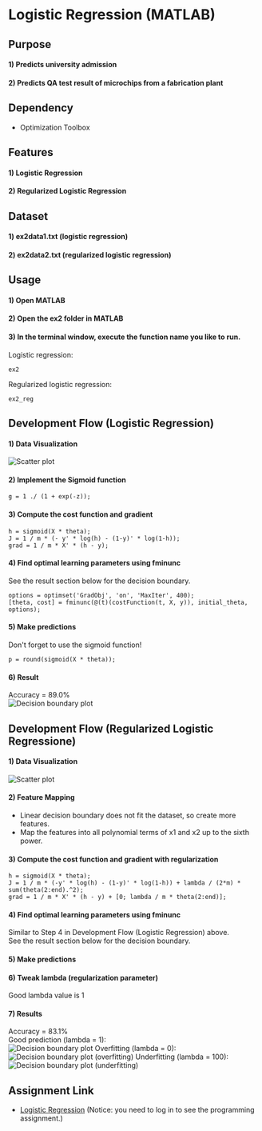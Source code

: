 # Logistic Regression (MATLAB)


## Purpose
#### 1) Predicts university admission
#### 2) Predicts QA test result of microchips from a fabrication plant


## Dependency
- Optimization Toolbox


## Features
#### 1) Logistic Regression
#### 2) Regularized Logistic Regression


## Dataset
#### 1) ex2data1.txt (logistic regression)
#### 2) ex2data2.txt (regularized logistic regression)


## Usage
#### 1) Open MATLAB
#### 2) Open the ex2 folder in MATLAB
#### 3) In the terminal window, execute the function name you like to run.  
Logistic regression:
```
ex2
```
Regularized logistic regression:
```
ex2_reg
```


## Development Flow (Logistic Regression)
#### 1) Data Visualization
![Scatter plot](img/data-plot.jpg)
#### 2) Implement the Sigmoid function
```
g = 1 ./ (1 + exp(-z));
```
#### 3) Compute the cost function and gradient
```
h = sigmoid(X * theta);
J = 1 / m * (- y' * log(h) - (1-y)' * log(1-h));
grad = 1 / m * X' * (h - y);
```
#### 4) Find optimal learning parameters using fminunc
See the result section below for the decision boundary.
```
options = optimset('GradObj', 'on', 'MaxIter', 400);
[theta, cost] = fminunc(@(t)(costFunction(t, X, y)), initial_theta, options);
```
#### 5) Make predictions
Don't forget to use the sigmoid function!
```
p = round(sigmoid(X * theta));
```
#### 6) Result
Accuracy = 89.0%  
![Decision boundary plot](img/decision-boundary.jpg)

## Development Flow (Regularized Logistic Regressione)
#### 1) Data Visualization
![Scatter plot](img/data-plot2.jpg)
#### 2) Feature Mapping
- Linear decision boundary does not fit the dataset, so create more features.
- Map the features into all polynomial terms of x1 and x2 up to the sixth power.
#### 3) Compute the cost function and gradient with regularization
```
h = sigmoid(X * theta);
J = 1 / m * (-y' * log(h) - (1-y)' * log(1-h)) + lambda / (2*m) * sum(theta(2:end).^2);
grad = 1 / m * X' * (h - y) + [0; lambda / m * theta(2:end)];
```
#### 4) Find optimal learning parameters using fminunc
Similar to Step 4 in Development Flow (Logistic Regression) above.  
See the result section below for the decision boundary.
#### 5) Make predictions
#### 6) Tweak lambda (regularization parameter)
Good lambda value is 1
#### 7) Results
Accuracy = 83.1%  
Good prediction (lambda = 1):  
![Decision boundary plot](img/decision-boundary2.jpg)
Overfitting (lambda = 0):  
![Decision boundary plot (overfitting)](img/overfitting.jpg)
Underfitting (lambda = 100):  
![Decision boundary plot (underfitting)](img/underfitting.jpg)


## Assignment Link
- [Logistic Regression](https://www.coursera.org/learn/machine-learning/programming/ixFof/logistic-regression) 
(Notice: you need to log in to see the programming assignment.)
